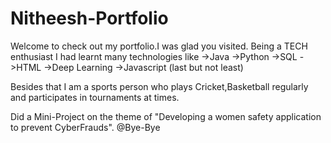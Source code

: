 # Nitheesh-Portfolio

Welcome to check out my portfolio.I was glad you visited.
Being a TECH enthusiast I had learnt many technologies like 
->Java
->Python
->SQL
->HTML
->Deep Learning
->Javascript (last but not least)

Besides that I am a sports person who plays Cricket,Basketball regularly and participates in tournaments at times.

Did a Mini-Project on the theme of "Developing a women safety application to prevent CyberFrauds".
@Bye-Bye